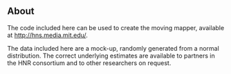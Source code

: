 ## About
The code included here can be used to create the moving mapper, available at http://hns.media.mit.edu/. 

The data included here are a mock-up, randomly generated from a normal distribution. The correct underlying estimates are available to partners in the HNR consortium and to other researchers on request.
